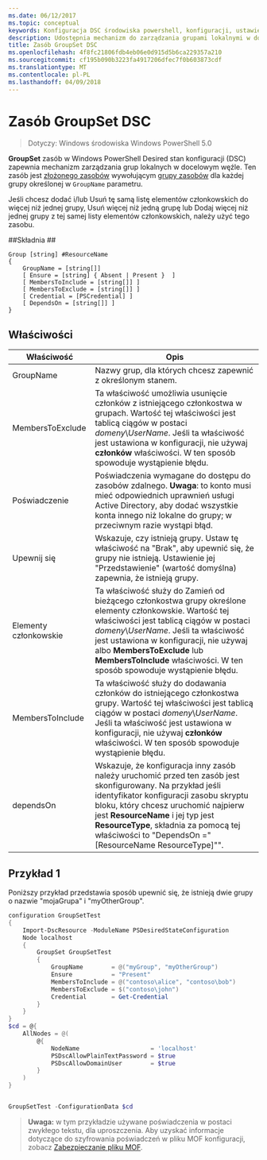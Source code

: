 ```yaml
---
ms.date: 06/12/2017
ms.topic: conceptual
keywords: Konfiguracja DSC środowiska powershell, konfiguracji, ustawienia
description: Udostępnia mechanizm do zarządzania grupami lokalnymi w docelowym węźle.
title: Zasób GroupSet DSC
ms.openlocfilehash: 4f8fc21806fdb4eb06e0d915d5b6ca229357a210
ms.sourcegitcommit: cf195b090b3223fa4917206dfec7f0b603873cdf
ms.translationtype: MT
ms.contentlocale: pl-PL
ms.lasthandoff: 04/09/2018
---
```

# <a name="dsc-groupset-resource"></a>Zasób GroupSet DSC

> Dotyczy: Windows środowiska Windows PowerShell 5.0

**GroupSet** zasób w Windows PowerShell Desired stan konfiguracji (DSC) zapewnia mechanizm zarządzania grup lokalnych w docelowym węźle. Ten zasób jest [złożonego zasobów](authoringResourceComposite.md) wywołującym [grupy zasobów](groupResource.md) dla każdej grupy określonej w `GroupName` parametru.

Jeśli chcesz dodać i/lub Usuń tę samą listę elementów członkowskich do więcej niż jednej grupy, Usuń więcej niż jedną grupę lub Dodaj więcej niż jednej grupy z tej samej listy elementów członkowskich, należy użyć tego zasobu.

##<a name="syntax"></a>Składnia ##
```
Group [string] #ResourceName
{
    GroupName = [string[]]
    [ Ensure = [string] { Absent | Present }  ]
    [ MembersToInclude = [string[]] ]
    [ MembersToExclude = [string[]] ]
    [ Credential = [PSCredential] ]
    [ DependsOn = [string[]] ]
}
```

## <a name="properties"></a>Właściwości

|  Właściwość  |  Opis   |
|---|---|
| GroupName| Nazwy grup, dla których chcesz zapewnić z określonym stanem.|
| MembersToExclude| Ta właściwość umożliwia usunięcie członków z istniejącego członkostwa w grupach. Wartość tej właściwości jest tablicą ciągów w postaci *domeny*\\*UserName*. Jeśli ta właściwość jest ustawiona w konfiguracji, nie używaj **członków** właściwości. W ten sposób spowoduje wystąpienie błędu.|
| Poświadczenie| Poświadczenia wymagane do dostępu do zasobów zdalnego. **Uwaga**: to konto musi mieć odpowiednich uprawnień usługi Active Directory, aby dodać wszystkie konta innego niż lokalne do grupy; w przeciwnym razie wystąpi błąd.
| Upewnij się| Wskazuje, czy istnieją grupy. Ustaw tę właściwość na "Brak", aby upewnić się, że grupy nie istnieją. Ustawienie jej "Przedstawienie" (wartość domyślna) zapewnia, że istnieją grupy.|
| Elementy członkowskie| Ta właściwość służy do Zamień od bieżącego członkostwa grupy określone elementy członkowskie. Wartość tej właściwości jest tablicą ciągów w postaci *domeny*\\*UserName*. Jeśli ta właściwość jest ustawiona w konfiguracji, nie używaj albo **MembersToExclude** lub **MembersToInclude** właściwości. W ten sposób spowoduje wystąpienie błędu.|
| MembersToInclude| Ta właściwość służy do dodawania członków do istniejącego członkostwa grupy. Wartość tej właściwości jest tablicą ciągów w postaci *domeny*\\*UserName*. Jeśli ta właściwość jest ustawiona w konfiguracji, nie używaj **członków** właściwości. W ten sposób spowoduje wystąpienie błędu.|
| dependsOn | Wskazuje, że konfiguracja inny zasób należy uruchomić przed ten zasób jest skonfigurowany. Na przykład jeśli identyfikator konfiguracji zasobu skryptu bloku, który chcesz uruchomić najpierw jest __ResourceName__ i jej typ jest __ResourceType__, składnia za pomocą tej właściwości to "DependsOn ="[ResourceName ResourceType]"".|

## <a name="example-1"></a>Przykład 1

Poniższy przykład przedstawia sposób upewnić się, że istnieją dwie grupy o nazwie "mojaGrupa" i "myOtherGroup".

```powershell
configuration GroupSetTest
{
    Import-DscResource -ModuleName PSDesiredStateConfiguration
    Node localhost
    {
        GroupSet GroupSetTest
        {
            GroupName        = @("myGroup", "myOtherGroup")
            Ensure           = "Present"
            MembersToInclude = @("contoso\alice", "contoso\bob")
            MembersToExclude = $("contoso\john")
            Credential       = Get-Credential
        }
    }
}
$cd = @{
    AllNodes = @(
        @{
            NodeName                    = 'localhost'
            PSDscAllowPlainTextPassword = $true
            PSDscAllowDomainUser        = $true
        }
    )
}


GroupSetTest -ConfigurationData $cd
```

>**Uwaga:** w tym przykładzie używane poświadczenia w postaci zwykłego tekstu, dla uproszczenia. Aby uzyskać informacje dotyczące do szyfrowania poświadczeń w pliku MOF konfiguracji, zobacz [Zabezpieczanie pliku MOF](secureMOF.md).